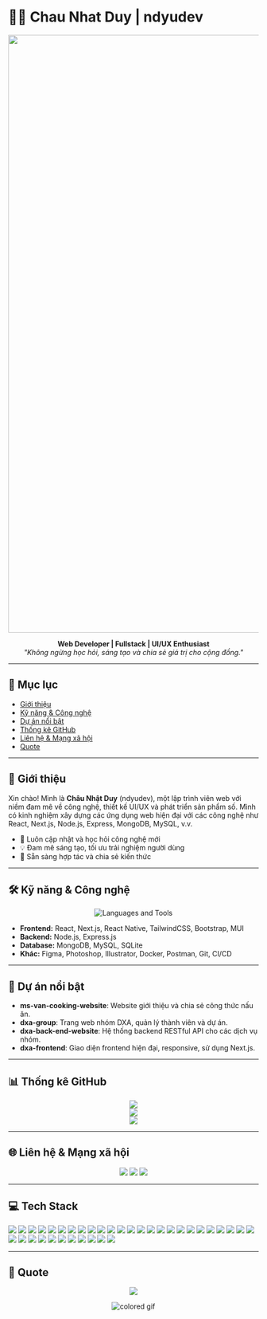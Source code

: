 # 👨‍💻 Chau Nhat Duy | ndyudev

<div align="center">
  <img src="https://user-images.githubusercontent.com/73995275/222146888-2ac7f3cc-a14b-4b98-9bd2-16fa99ea11f8.png" width="1200"/>
</div>

<p align="center">
  <b>Web Developer | Fullstack | UI/UX Enthusiast</b><br/>
  <i>"Không ngừng học hỏi, sáng tạo và chia sẻ giá trị cho cộng đồng."</i>
</p>

---

## 📑 Mục lục
- [Giới thiệu](#giới-thiệu)
- [Kỹ năng & Công nghệ](#kỹ-năng--công-nghệ)
- [Dự án nổi bật](#dự-án-nổi-bật)
- [Thống kê GitHub](#thống-kê-github)
- [Liên hệ & Mạng xã hội](#liên-hệ--mạng-xã-hội)
- [Quote](#quote)

---

## 👋 Giới thiệu
Xin chào! Mình là **Châu Nhật Duy** (ndyudev), một lập trình viên web với niềm đam mê về công nghệ, thiết kế UI/UX và phát triển sản phẩm số. Mình có kinh nghiệm xây dựng các ứng dụng web hiện đại với các công nghệ như React, Next.js, Node.js, Express, MongoDB, MySQL, v.v. 

- 🌱 Luôn cập nhật và học hỏi công nghệ mới
- 💡 Đam mê sáng tạo, tối ưu trải nghiệm người dùng
- 🤝 Sẵn sàng hợp tác và chia sẻ kiến thức

---

## 🛠️ Kỹ năng & Công nghệ
<p align="center">
  <img src="https://skillicons.dev/icons?i=c,cpp,cs,java,js,ts,html,css,bootstrap,styledcomponents,tailwind,androidstudio,devto,discord,bots,dotnet,express,figma,firebase,git,github,heroku,ai,instagram,linkedin,linux,md,materialui,mongodb,mysql,netlify,nextjs,nodejs,postman,powershell,react,redux,sqlite,stackoverflow,svg,vercel,visualstudio,vite,vscode&theme=dark" alt="Languages and Tools" />
</p>

- **Frontend:** React, Next.js, React Native, TailwindCSS, Bootstrap, MUI
- **Backend:** Node.js, Express.js
- **Database:** MongoDB, MySQL, SQLite
- **Khác:** Figma, Photoshop, Illustrator, Docker, Postman, Git, CI/CD

---

## 🚀 Dự án nổi bật
- **ms-van-cooking-website**: Website giới thiệu và chia sẻ công thức nấu ăn.
- **dxa-group**: Trang web nhóm DXA, quản lý thành viên và dự án.
- **dxa-back-end-website**: Hệ thống backend RESTful API cho các dịch vụ nhóm.
- **dxa-frontend**: Giao diện frontend hiện đại, responsive, sử dụng Next.js.

---

## 📊 Thống kê GitHub
<p align="center">
  <img src="https://github-readme-stats.vercel.app/api?username=ndyudev&theme=tokyonight&hide_border=true&include_all_commits=false&count_private=true"/><br/>
  <img src="https://github-readme-streak-stats.herokuapp.com/?user=ndyudev&theme=tokyonight&hide_border=true"/><br/>
  <img src="https://github-readme-stats.vercel.app/api/top-langs/?username=ndyudev&theme=tokyonight&hide_border=true&include_all_commits=false&count_private=true&layout=compact"/>
  <br/>
</p>

---

## 🌐 Liên hệ & Mạng xã hội
<p align="center">
  <a href="https://facebook.com/User.ChauuNhatDuyy.X.DeveloperIT/"><img src="https://img.shields.io/badge/Facebook-%231877F2.svg?logo=Facebook&logoColor=white"/></a>
  <a href="https://www.instagram.com/_nhyuh.ndyut_/"><img src="https://img.shields.io/badge/Instagram-%23E4405F.svg?logo=Instagram&logoColor=white"/></a>
  <a href="https://www.linkedin.com/in/chauu-nhat-duyy-intech/"><img src="https://img.shields.io/badge/LinkedIn-%230077B5.svg?logo=linkedin&logoColor=white"/></a>
</p>

---

## 💻 Tech Stack
<p>
  <img src="https://img.shields.io/badge/c-%2300599C.svg?style=for-the-badge&logo=c&logoColor=white"/>
  <img src="https://img.shields.io/badge/c%23-%23239120.svg?style=for-the-badge&logo=c-sharp&logoColor=white"/>
  <img src="https://img.shields.io/badge/c++-%2300599C.svg?style=for-the-badge&logo=c%2B%2B&logoColor=white"/>
  <img src="https://img.shields.io/badge/javascript-%23323330.svg?style=for-the-badge&logo=javascript&logoColor=%23F7DF1E"/>
  <img src="https://img.shields.io/badge/html5-%23E34F26.svg?style=for-the-badge&logo=html5&logoColor=white"/>
  <img src="https://img.shields.io/badge/java-%23ED8B00.svg?style=for-the-badge&logo=java&logoColor=white"/>
  <img src="https://img.shields.io/badge/css3-%231572B6.svg?style=for-the-badge&logo=css3&logoColor=white"/>
  <img src="https://img.shields.io/badge/php-%23777BB4.svg?style=for-the-badge&logo=php&logoColor=white"/>
  <img src="https://img.shields.io/badge/scala-%23DC322F.svg?style=for-the-badge&logo=scala&logoColor=white"/>
  <img src="https://img.shields.io/badge/AWS-%23FF9900.svg?style=for-the-badge&logo=amazon-aws&logoColor=white"/>
  <img src="https://img.shields.io/badge/azure-%230072C6.svg?style=for-the-badge&logo=azure-devops&logoColor=white"/>
  <img src="https://img.shields.io/badge/Cloudflare-F38020?style=for-the-badge&logo=Cloudflare&logoColor=white"/>
  <img src="https://img.shields.io/badge/Oracle-F80000?style=for-the-badge&logo=oracle&logoColor=white"/>
  <img src="https://img.shields.io/badge/.NET-5C2D91?style=for-the-badge&logo=.net&logoColor=white"/>
  <img src="https://img.shields.io/badge/bootstrap-%23563D7C.svg?style=for-the-badge&logo=bootstrap&logoColor=white"/>
  <img src="https://img.shields.io/badge/express.js-%23404d59.svg?style=for-the-badge&logo=express&logoColor=%2361DAFB"/>
  <img src="https://img.shields.io/badge/NPM-%23000000.svg?style=for-the-badge&logo=npm&logoColor=white"/>
  <img src="https://img.shields.io/badge/tailwindcss-%2338B2AC.svg?style=for-the-badge&logo=tailwind-css&logoColor=white"/>
  <img src="https://img.shields.io/badge/vuejs-%2335495e.svg?style=for-the-badge&logo=vuedotjs&logoColor=%234FC08D"/>
  <img src="https://img.shields.io/badge/SASS-hotpink.svg?style=for-the-badge&logo=SASS&logoColor=white"/>
  <img src="https://img.shields.io/badge/react-%2320232a.svg?style=for-the-badge&logo=react&logoColor=%2361DAFB"/>
  <img src="https://img.shields.io/badge/node.js-6DA55F?style=for-the-badge&logo=node.js&logoColor=white"/>
  <img src="https://img.shields.io/badge/MUI-%230081CB.svg?style=for-the-badge&logo=material-ui&logoColor=white"/>
  <img src="https://img.shields.io/badge/mysql-%2300f.svg?style=for-the-badge&logo=mysql&logoColor=white"/>
  <img src="https://img.shields.io/badge/MongoDB-%234ea94b.svg?style=for-the-badge&logo=mongodb&logoColor=white"/>
  <img src="https://img.shields.io/badge/sqlite-%2307405e.svg?style=for-the-badge&logo=sqlite&logoColor=white"/>
  <img src="https://img.shields.io/badge/figma-%23F24E1E.svg?style=for-the-badge&logo=figma&logoColor=white"/>
  <img src="https://img.shields.io/badge/adobeillustrator-%23FF9A00.svg?style=for-the-badge&logo=adobeillustrator&logoColor=white"/>
  <img src="https://img.shields.io/badge/adobephotoshop-%2331A8FF.svg?style=for-the-badge&logo=adobephotoshop&logoColor=white"/>
  <img src="https://img.shields.io/badge/Canva-%2300C4CC.svg?style=for-the-badge&logo=Canva&logoColor=white"/>
  <img src="https://img.shields.io/badge/numpy-%23013243.svg?style=for-the-badge&logo=numpy&logoColor=white"/>
  <img src="https://img.shields.io/badge/pandas-%23150458.svg?style=for-the-badge&logo=pandas&logoColor=white"/>
  <img src="https://img.shields.io/badge/Trello-%23026AA7.svg?style=for-the-badge&logo=Trello&logoColor=white"/>
  <img src="https://img.shields.io/badge/docker-%230db7ed.svg?style=for-the-badge&logo=docker&logoColor=white"/>
  <img src="https://img.shields.io/badge/ESLint-4B3263?style=for-the-badge&logo=eslint&logoColor=white"/>
  <img src="https://img.shields.io/badge/Postman-FF6C37?style=for-the-badge&logo=postman&logoColor=white"/>
</p>

---

## 📝 Quote
<p align="center">
  <img src="https://quotes-github-readme.vercel.app/api?type=vetical&theme=radical"/>
</p>

<footer align="center">
  <img align="center" alt="colored gif" src="https://capsule-render.vercel.app/api?type=waving&color=gradient&height=200&section=footer" />
</footer> 
